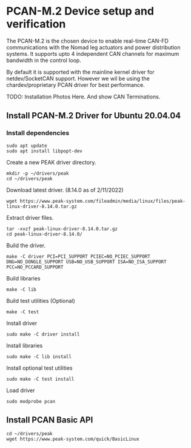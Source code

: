 # PCAN-M.2 Device setup and verification

The PCAN-M.2 is the chosen device to enable real-time CAN-FD communications with the Nomad leg actuators and power distribution systems. It supports upto 4 independent CAN channels for maximum bandwidth in the control loop.

By default it is supported with the mainline kernel driver for netdev/SocketCAN support.  However we wil be using the chardev/proprietary PCAN driver for best performance.  

TODO: Installation Photos Here.  And show CAN Terminations.

## Install PCAN-M.2 Driver for Ubuntu 20.04.04

### Install dependencies

```
sudo apt update
sudo apt install libpopt-dev
```

Create a new PEAK driver directory.

```
mkdir -p ~/drivers/peak
cd ~/drivers/peak
```

Download latest driver. (8.14.0 as of 2/11/2022)

```
wget https://www.peak-system.com/fileadmin/media/linux/files/peak-linux-driver-8.14.0.tar.gz
```

Extract driver files.

```
tar -xvzf peak-linux-driver-8.14.0.tar.gz
cd peak-linux-driver-8.14.0/
```

Build the driver.

```
make -C driver PCI=PCI_SUPPORT PCIEC=NO_PCIEC_SUPPORT DNG=NO_DONGLE_SUPPORT USB=NO_USB_SUPPORT ISA=NO_ISA_SUPPORT PCC=NO_PCCARD_SUPPORT
```

Build libraries

```
make -C lib
```

Build test utilities (Optional)

```
make -C test
```

Install driver

```
sudo make -C driver install
```

Install libraries

```
sudo make -C lib install
```

Install optional test utilities

```
sudo make -C test install
```

Load driver

```
sudo modprobe pcan
```

## Install PCAN Basic API

```
cd ~/drivers/peak
wget https://www.peak-system.com/quick/BasicLinux
```

